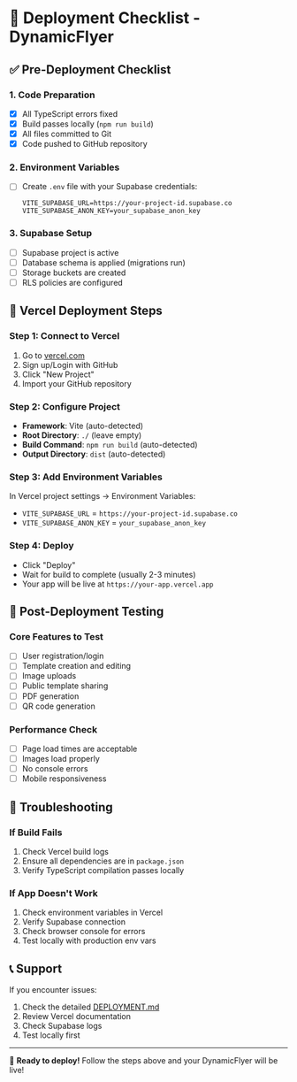 # 🚀 Deployment Checklist - DynamicFlyer

## ✅ Pre-Deployment Checklist

### 1. Code Preparation
- [x] All TypeScript errors fixed
- [x] Build passes locally (`npm run build`)
- [x] All files committed to Git
- [x] Code pushed to GitHub repository

### 2. Environment Variables
- [ ] Create `.env` file with your Supabase credentials:
  ```
  VITE_SUPABASE_URL=https://your-project-id.supabase.co
  VITE_SUPABASE_ANON_KEY=your_supabase_anon_key
  ```

### 3. Supabase Setup
- [ ] Supabase project is active
- [ ] Database schema is applied (migrations run)
- [ ] Storage buckets are created
- [ ] RLS policies are configured

## 🚀 Vercel Deployment Steps

### Step 1: Connect to Vercel
1. Go to [vercel.com](https://vercel.com)
2. Sign up/Login with GitHub
3. Click "New Project"
4. Import your GitHub repository

### Step 2: Configure Project
- **Framework**: Vite (auto-detected)
- **Root Directory**: `./` (leave empty)
- **Build Command**: `npm run build` (auto-detected)
- **Output Directory**: `dist` (auto-detected)

### Step 3: Add Environment Variables
In Vercel project settings → Environment Variables:
- `VITE_SUPABASE_URL` = `https://your-project-id.supabase.co`
- `VITE_SUPABASE_ANON_KEY` = `your_supabase_anon_key`

### Step 4: Deploy
- Click "Deploy"
- Wait for build to complete (usually 2-3 minutes)
- Your app will be live at `https://your-app.vercel.app`

## 🧪 Post-Deployment Testing

### Core Features to Test
- [ ] User registration/login
- [ ] Template creation and editing
- [ ] Image uploads
- [ ] Public template sharing
- [ ] PDF generation
- [ ] QR code generation

### Performance Check
- [ ] Page load times are acceptable
- [ ] Images load properly
- [ ] No console errors
- [ ] Mobile responsiveness

## 🔧 Troubleshooting

### If Build Fails
1. Check Vercel build logs
2. Ensure all dependencies are in `package.json`
3. Verify TypeScript compilation passes locally

### If App Doesn't Work
1. Check environment variables in Vercel
2. Verify Supabase connection
3. Check browser console for errors
4. Test locally with production env vars

## 📞 Support

If you encounter issues:
1. Check the detailed [DEPLOYMENT.md](./DEPLOYMENT.md)
2. Review Vercel documentation
3. Check Supabase logs
4. Test locally first

---

🎉 **Ready to deploy!** Follow the steps above and your DynamicFlyer will be live! 